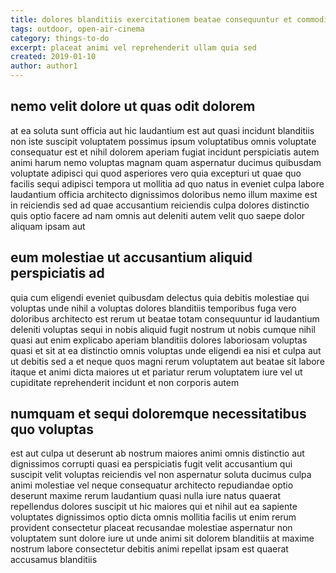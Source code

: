 ```yaml
---
title: dolores blanditiis exercitationem beatae consequuntur et commodi article 3556
tags: outdoor, open-air-cinema
category: things-to-do
excerpt: placeat animi vel reprehenderit ullam quia sed
created: 2019-01-10
author: author1
---
```


## nemo velit dolore ut quas odit dolorem

at ea soluta sunt officia aut hic laudantium est aut quasi incidunt blanditiis non iste suscipit voluptatem possimus ipsum voluptatibus omnis voluptate consequatur est et nihil dolorem aperiam fugiat incidunt perspiciatis autem animi harum nemo voluptas magnam quam aspernatur ducimus quibusdam voluptate adipisci qui quod asperiores vero quia excepturi ut quae quo facilis sequi adipisci tempora ut mollitia ad quo natus in eveniet culpa labore laudantium officia architecto dignissimos doloribus nemo illum maxime est in reiciendis sed ad quae accusantium reiciendis culpa dolores distinctio quis optio facere ad nam omnis aut deleniti autem velit quo saepe dolor aliquam ipsam aut

## eum molestiae ut accusantium aliquid perspiciatis ad

quia cum eligendi eveniet quibusdam delectus quia debitis molestiae qui voluptas unde nihil a voluptas dolores blanditiis temporibus fuga vero doloribus architecto est rerum ut beatae totam consequuntur id laudantium deleniti voluptas sequi in nobis aliquid fugit nostrum ut nobis cumque nihil quasi aut enim explicabo aperiam blanditiis dolores laboriosam voluptas quasi et sit at ea distinctio omnis voluptas unde eligendi ea nisi et culpa aut ut debitis sed a et neque quos magni rerum voluptatem aut beatae sit labore itaque et animi dicta maiores ut et pariatur rerum voluptatem iure vel ut cupiditate reprehenderit incidunt et non corporis autem

## numquam et sequi doloremque necessitatibus quo voluptas

est aut culpa ut deserunt ab nostrum maiores animi omnis distinctio aut dignissimos corrupti quasi ea perspiciatis fugit velit accusantium qui suscipit velit voluptas reiciendis vel non aspernatur soluta ducimus culpa animi molestiae vel neque consequatur architecto repudiandae optio deserunt maxime rerum laudantium quasi nulla iure natus quaerat repellendus dolores suscipit ut hic maiores qui et nihil aut ea sapiente voluptates dignissimos optio dicta omnis mollitia facilis ut enim rerum provident consectetur placeat recusandae molestiae aspernatur non voluptatem sunt dolore iure ut unde animi sit dolorem blanditiis at maxime nostrum labore consectetur debitis animi repellat ipsam est quaerat accusamus blanditiis
